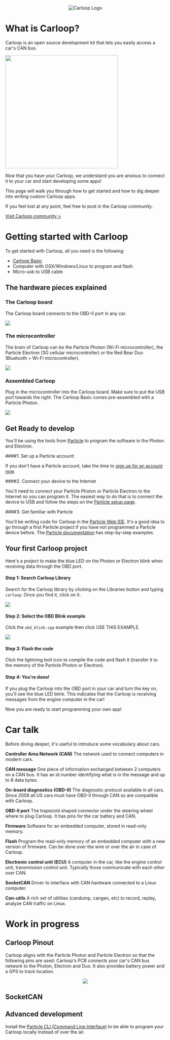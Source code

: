 <p align="center">
  <img src="images/carloop_mark.png" alt="Carloop Logo"/>
</p>

# What is Carloop?
Carloop is an open source development kit that lets you easily access a car's CAN bus.

<a href="images/Photo2_750.jpg" data-caption="Carloop" data-fancybox="what-is-carloop">
  <img src="images/Photo2_750.jpg" width="355"/>
</a>

Now that you have your Carloop, we understand you are anxious to connect it to your car and start developing some apps!

This page will walk you through how to get started and how to dig deeper into writing custom Carloop apps.

If you feel lost at any point, feel free to post in the Carloop community.

[Visit Carloop community >](https://community.carloop.io)

# Getting started with Carloop

To get started with Carloop, all you need is the following:

- [Carloop Basic](https://store.carloop.io/products/carloop-basic?utm_source=github&utm_campaign=docs)
- Computer with OSX/Windows/Linux to program and flash
- Micro-usb to USB cable

## The hardware pieces explained

### The Carloop board

The Carloop board connects to the OBD-II port in any car.

<a href="images/Carloop.jpg" data-caption="Carloop board" data-fancybox="hardware">
  <img src="images/Carloop.jpg" class="narrow-image">
</a>

### The microcontroller

The brain of Carloop can be the Particle Photon (Wi-Fi microcontroller), the Particle
Electron (3G cellular microcontroller) or the Red Bear Duo (Bluetooth +
Wi-Fi microcontroller).

<a href="images/microcontrollers.jpg" data-caption="Microcontrollers compatible with Carloop" data-fancybox="hardware">
  <img src="images/microcontrollers.jpg" class="narrow-image">
</a>

### Assembled Carloop

Plug in the microcontroller into the Carloop board. Make sure to put the USB port towards the right.
The Carloop Basic comes pre-assembled with a Particle Photon.

<a href="images/Carloop_assembled.jpg" data-caption="Carloop with a Photon" data-fancybox="hardware">
  <img src="images/Carloop_assembled.jpg" class="narrow-image">
</a>

## Get Ready to develop

You'll be using the tools from [Particle](https://www.particle.io) to
program the software in the Photon and Electron.

####1.	Set up a Particle account:

If you don't have a Particle account, take the time to
<a href="https://login.particle.io/signup" target="_blank">sign up for an account now</a>.

####2.	Connect your device to the Internet

You'll need to connect your Particle Photon or Particle Electron to the
Internet so you can program it.
The easiest way to do that is to connect the device to USB and follow the
steps on the [Particle setup page](https://setup.particle.io).

####3.	Get familiar with Particle

You'll be writing code for Carloop in the [Particle Web IDE](https://build.particle.io).
It's a good idea to go through a first Particle project if you have not
programmed a Particle device before.  The [Particle
documentation](https://docs.particle.io) has step-by-step examples.

## Your first Carloop project

Here's a project to make the blue LED on the Photon or Electron blink when receiving
data through the OBD port.

####	Step 1: Search Carloop Library
Search for the Carloop library by clicking on the Libraries button and typing `carloop`. Once you find it, click on it.

<a href="images/library_create.png" data-caption="Search for the Carloop library" data-fancybox="getting-started">
  <img src="images/library_create.png">
</a>

####	Step 2: Select the OBD Blink example
Click the `obd_blink.cpp` example then click USE THIS EXAMPLE.

<a href="images/include_library.png" data-caption="Include the Carloop library" data-fancybox="getting-started">
  <img src="images/include_library.png">
</a>

####	Step 3: Flash the code
Click the lightning bolt icon to compile the code and flash it (transfer it to the memory of the Particle Photon or Electron).

####	Step 4: You're done!
If you plug the Carloop into the OBD port in your car and turn the key
on, you'll see the blue LED blink. This indicates that the Carloop is
receiving messages from the engine computer in the car!

Now you are ready to start programming your own app!

# Car talk

Before diving deeper, it's useful to introduce some vocabulary about cars.

**Controller Area Network (CAN)** The network used to connect computers in modern cars.

**CAN message** One piece of information exchanged between 2 computers on a CAN bus. It has an id number identifying what is in the message and up to 8 data bytes.

**On-board diagnostics (OBD-II)** The diagnostic protocol available in all cars. Since 2008 all US cars must have OBD-II through CAN so are compatible with Carloop.

**OBD-II port** The trapezoid shaped connector under the steering wheel where to plug Carloop. It has pins for the car battery and CAN.

**Firmware** Software for an embedded computer, stored in read-only memory.

**Flash** Program the read-only memory of an embedded computer with a new version of firmware. Can be done over the wire or over the air in case of Carloop.

**Electronic control unit (ECU)** A computer in the car, like the engine control unit, transmission control unit. Typically those communicate with each other over CAN.

**SocketCAN** Driver to interface with CAN hardware connected to a Linux computer.

**Can-utils** A rich set of utilities (candump, cangen, etc) to record, replay, analyze CAN traffic on Linux.

# Work in progress

## Carloop Pinout

Carloop aligns with the Particle Photon and Particle Electron so that the following pins are used:
Carloop's PCB connects your car's CAN bus network to the Photon, Electron and Duo. It also provides battery power and a GPS to track location.

<p align="center">
	<a href="images/Carloop_Photon_Pinout_small.png" data-caption="Photon Pinout" data-fancybox="getting-started">
	  <img src="images/Carloop_Photon_Pinout_small.png">
	</a>
</p>


## SocketCAN

## Advanced development

Install the [Particle CLI (Command Line Interface)](https://www.particle.io/cli) to be able to program your Carloop locally instead of over the air.

